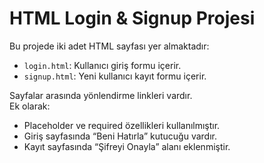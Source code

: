 # HTML Login & Signup Projesi

Bu projede iki adet HTML sayfası yer almaktadır:

- `login.html`: Kullanıcı giriş formu içerir.
- `signup.html`: Yeni kullanıcı kayıt formu içerir.

Sayfalar arasında yönlendirme linkleri vardır.  
Ek olarak:
- Placeholder ve required özellikleri kullanılmıştır.
- Giriş sayfasında “Beni Hatırla” kutucuğu vardır.
- Kayıt sayfasında “Şifreyi Onayla” alanı eklenmiştir.


